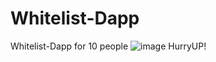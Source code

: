 # Whitelist-Dapp
Whitelist-Dapp for 10 people
![image](https://user-images.githubusercontent.com/66170027/163408342-9ea09b7c-ddb0-4592-8455-8e765876a815.png)
HurryUP!
